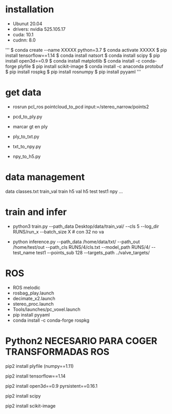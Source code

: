 
# installation

- Ubunut 20.04
- drivers: nvidia 525.105.17
- cuda: 10.1
- cudnn: 8.0

'''
 $ conda create --name XXXXX python=3.7
 $ conda activate XXXXX
 $ pip install tensorflow==1.14
 $ conda install natsort
 $ conda install scipy
 $ pip install open3d==0.9
 $ conda install matplotlib
 $ conda install -c conda-forge plyfile
 $ pip install scikit-image
 $ conda install -c anaconda protobuf
 $ pip install rospkg
 $ pip install rosnumpy
 $ pip install pyyaml
'''
 
# get data

- rosrun pcl_ros pointcloud_to_pcd input:=/stereo_narrow/points2

- pcd_to_ply.py

- marcar gt en ply 

- ply_to_txt.py

- txt_to_npy.py

- npy_to_h5.py


# data management

data
  classes.txt
  train_val
    train
      h5
    val
      h5
  test
    test1
      npy
    ...
  

# train and infer

- python3 train.py --path_data Desktop/data/train_val/ --cls 5 --log_dir RUNS/run_x --batch_size X  # con 32 no va

- python inference.py --path_data /home/data/txt/ --path_out /home/test/out --path_cls RUNS/4/cls.txt --model_path RUNS/4/ --test_name test1 --points_sub 128 --targets_path ../valve_targets/


# ROS    
- ROS melodic
- rosbag_play.launch
- decimate_x2.launch
- stereo_proc.launch
- Tools/launches/pc_voxel.launch
- pip install pyyaml
- conda install -c conda-forge rospkg

# Python2  NECESARIO PARA COGER TRANSFORMADAS ROS

pip2 install plyfile (numpy==1.11)

pip2 install tensorflow==1.14

pip2 install open3d==0.9 pyrsistent==0.16.1

pip2 install scipy

pip2 install scikit-image


